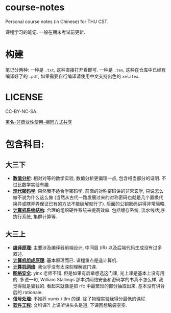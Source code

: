 # course-notes
Personal course notes (in Chinese) for THU CST.

课程学习的笔记. 一般在期末考试前更新.

# 构建
笔记分两种:
一种是 `.txt`, 这种直接打开看即可.
一种是 `.tex`, 这种在仓库中已经有编译好了的 `.pdf`, 如果需要自行编译请使用中文支持出色的 `xelatex`.

# LICENSE
CC-BY-NC-SA.

[署名-非商业性使用-相同方式共享](https://creativecommons.org/licenses/by-nc-sa/4.0/deed.zh)

# 包含科目:
## 大三下
* [**数值分析**](https://github.com/Hoblovski/course-notes/tree/master/numerical_analysis):
相对对等的数学实验, 数值分析更偏理一点, 包含相当部分的证明. 不过比数学实验有趣.
* [**现代密码学**](https://github.com/Hoblovski/course-notes/tree/master/modern_cryptography):
果然我不适合学密码学. 前面的对称密码讲的非常玄学, 只说怎么做不说为什么这么做 
    (当然从古代一路发展过来的对称密码也就是几个置换代换异或瞎弄弄保证已有的方法不能破解就行了).
    后面的公钥密码讲得非常简略.
* [**计算机系统结构**](https://github.com/Hoblovski/course-notes/tree/master/computer_system_architecture):
合理的组织硬件系统来提高效率. 包括缓存系统, 流水线/乱序执行系统, 集群计算等.

## 大三上
* [**编译原理**](https://github.com/Hoblovski/course-notes/tree/master/compiler_techniques):
主要涉及编译器前端设计, 中间层 (IR) 以及后端代码生成没有过多叙述.
* [**计算机组成原理**](https://github.com/Hoblovski/course-notes/tree/master/computer_constitution_principles):
基本原理而已. 课程重点是造计算机.
* [**计算机网络**](https://github.com/Hoblovski/course-notes/tree/master/computer_networks):
我似乎没有太深刻理解这门课.
* [**网络安全**](https://github.com/Hoblovski/course-notes/tree/master/network_security):
yinx 老师不错. 但是如果有后辈想选这门课, 光上课是基本上没有用的.
多说一句, William Stallings 那本讲网络安全和密码学的书真不怎么样, 我觉得就是骗钱的.
看起来就像是把 rfc 中最繁琐的部分抽取出来, 基本没有讲背后的 rationale.
* [**信号处理**](https://github.com/Hoblovski/course-notes/tree/master/signal_processing):
不推荐 xumx / tlm 的课. 除了物理实验我得分最低的课程.
* [**软件工程**](https://github.com/Hoblovski/course-notes/tree/master/software_engineering):
文科课?! 上课听讲头头是道, 下课回想脑袋空空.
